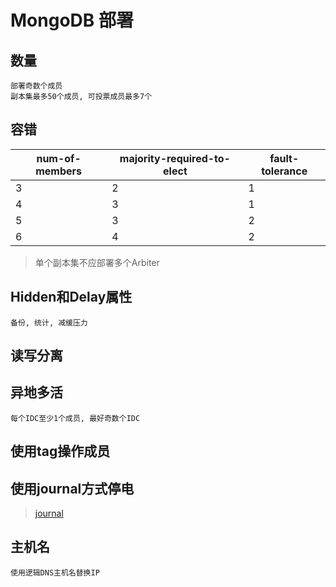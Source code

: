 # MongoDB 部署

## 数量

    部署奇数个成员
    副本集最多50个成员, 可投票成员最多7个

## 容错

| num-of-members | majority-required-to-elect | fault-tolerance |
| -------------- | -------------------------- | --------------- |
| 3              | 2                          | 1               |
| 4              | 3                          | 1               |
| 5              | 3                          | 2               |
| 6              | 4                          | 2               |

> 单个副本集不应部署多个Arbiter

## Hidden和Delay属性

    备份, 统计, 减缓压力

## 读写分离

## 异地多活

    每个IDC至少1个成员, 最好奇数个IDC

## 使用tag操作成员

## 使用journal方式停电

> [journal](mongodb-journal.md)

## 主机名

    使用逻辑DNS主机名替换IP

